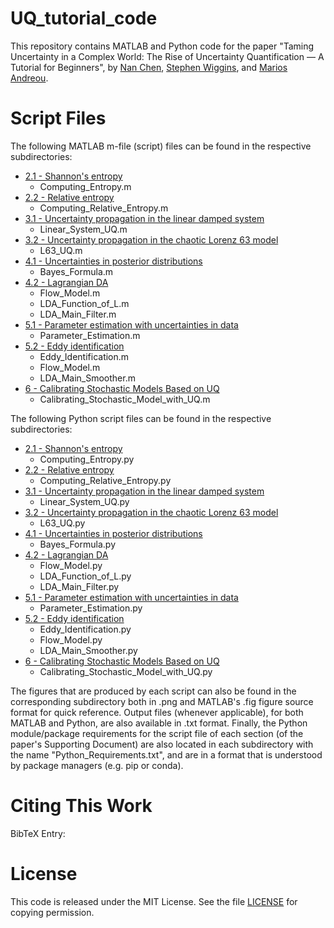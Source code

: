 # UQ_tutorial_code
This repository contains MATLAB and Python code for the paper "Taming Uncertainty in a Complex World: The Rise of Uncertainty Quantification — A Tutorial for Beginners", by [Nan Chen](https://people.math.wisc.edu/~nchen29/), [Stephen Wiggins](https://scholar.google.com/citations?user=FmdPqIUAAAAJ&hl=en), and [Marios Andreou](https://sites.google.com/wisc.edu/mariosandreou/homepage).

# Script Files
The following MATLAB m-file (script) files can be found in the respective subdirectories:
* [2.1 - Shannon's entropy](https://github.com/marandmath/UQ_tutorial_code/tree/main/2.1%20-%20Shannon's%20entropy)
  + Computing_Entropy.m
* [2.2 - Relative entropy](https://github.com/marandmath/UQ_tutorial_code/tree/main/2.2%20-%20Relative%20entropy)
  + Computing_Relative_Entropy.m
* [3.1 - Uncertainty propagation in the linear damped system](https://github.com/marandmath/UQ_tutorial_code/tree/main/3.1%20-%20Uncertainty%20propagation%20in%20the%20linear%20damped%20system)
  + Linear_System_UQ.m
* [3.2 - Uncertainty propagation in the chaotic Lorenz 63 model](https://github.com/marandmath/UQ_tutorial_code/tree/main/3.2%20-%20Uncertainty%20propagation%20in%20the%20chaotic%20Lorenz%2063%20model)
  + L63_UQ.m
* [4.1 - Uncertainties in posterior distributions](https://github.com/marandmath/UQ_tutorial_code/tree/main/4.1%20-%20Uncertainties%20in%20posterior%20distributions)
  + Bayes_Formula.m
* [4.2 - Lagrangian DA](https://github.com/marandmath/UQ_tutorial_code/tree/main/4.2%20-%20Lagrangian%20DA)
  + Flow_Model.m
  + LDA_Function_of_L.m
  + LDA_Main_Filter.m
* [5.1 - Parameter estimation with uncertainties in data](https://github.com/marandmath/UQ_tutorial_code/tree/main/5.1%20-%20Parameter%20Estimation%20with%20Uncertainties%20in%20Data)
  + Parameter_Estimation.m
* [5.2 - Eddy identification](https://github.com/marandmath/UQ_tutorial_code/tree/main/5.2%20-%20Eddy%20identification)
  + Eddy_Identification.m
  + Flow_Model.m
  + LDA_Main_Smoother.m
* [6 - Calibrating Stochastic Models Based on UQ](https://github.com/marandmath/UQ_tutorial_code/tree/main/6%20-%20Calibrating%20Stochastic%20Models%20Based%20on%20UQ)
  + Calibrating_Stochastic_Model_with_UQ.m

The following Python script files can be found in the respective subdirectories:
* [2.1 - Shannon's entropy](https://github.com/marandmath/UQ_tutorial_code/tree/main/2.1%20-%20Shannon's%20entropy)
  + Computing_Entropy.py
* [2.2 - Relative entropy](https://github.com/marandmath/UQ_tutorial_code/tree/main/2.2%20-%20Relative%20entropy)
  + Computing_Relative_Entropy.py
* [3.1 - Uncertainty propagation in the linear damped system](https://github.com/marandmath/UQ_tutorial_code/tree/main/3.1%20-%20Uncertainty%20propagation%20in%20the%20linear%20damped%20system)
  + Linear_System_UQ.py
* [3.2 - Uncertainty propagation in the chaotic Lorenz 63 model](https://github.com/marandmath/UQ_tutorial_code/tree/main/3.2%20-%20Uncertainty%20propagation%20in%20the%20chaotic%20Lorenz%2063%20model)
  + L63_UQ.py
* [4.1 - Uncertainties in posterior distributions](https://github.com/marandmath/UQ_tutorial_code/tree/main/4.1%20-%20Uncertainties%20in%20posterior%20distributions)
  + Bayes_Formula.py
* [4.2 - Lagrangian DA](https://github.com/marandmath/UQ_tutorial_code/tree/main/4.2%20-%20Lagrangian%20DA)
  + Flow_Model.py
  + LDA_Function_of_L.py
  + LDA_Main_Filter.py
* [5.1 - Parameter estimation with uncertainties in data](https://github.com/marandmath/UQ_tutorial_code/tree/main/5.1%20-%20Parameter%20Estimation%20with%20Uncertainties%20in%20Data)
  + Parameter_Estimation.py
* [5.2 - Eddy identification](https://github.com/marandmath/UQ_tutorial_code/tree/main/5.2%20-%20Eddy%20identification)
  + Eddy_Identification.py
  + Flow_Model.py
  + LDA_Main_Smoother.py
* [6 - Calibrating Stochastic Models Based on UQ](https://github.com/marandmath/UQ_tutorial_code/tree/main/6%20-%20Calibrating%20Stochastic%20Models%20Based%20on%20UQ)
  + Calibrating_Stochastic_Model_with_UQ.py
 
The figures that are produced by each script can also be found in the corresponding subdirectory both in .png and MATLAB's .fig figure source format for quick reference. Output files (whenever applicable), for both MATLAB and Python, are also available in .txt format. Finally, the Python module/package requirements for the script file of each section (of the paper's Supporting Document) are also located in each subdirectory with the name "Python_Requirements.txt", and are in a format that is understood by package managers (e.g. pip or conda).

# Citing This Work

BibTeX Entry:

# License
This code is released under the MIT License. See the file [LICENSE](https://github.com/marandmath/UQ_tutorial_code/blob/main/LICENSE) for copying permission.
